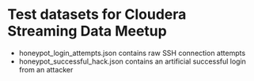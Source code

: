 # Test datasets for Cloudera Streaming Data Meetup

- honeypot_login_attempts.json contains raw SSH connection attempts
- honeypot_successful_hack.json contains an artificial successful login from an attacker

